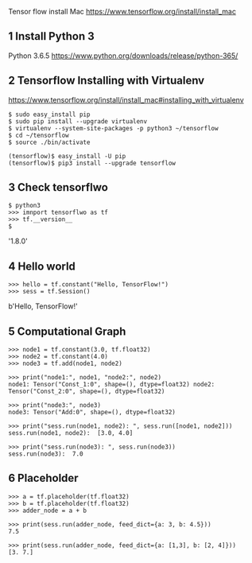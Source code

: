 Tensor flow install Mac
https://www.tensorflow.org/install/install_mac

## 1 Install Python 3
Python 3.6.5 
https://www.python.org/downloads/release/python-365/

## 2 Tensorflow Installing with Virtualenv 
https://www.tensorflow.org/install/install_mac#installing_with_virtualenv

```
$ sudo easy_install pip
$ sudo pip install --upgrade virtualenv 
$ virtualenv --system-site-packages -p python3 ~/tensorflow
$ cd ~/tensorflow
$ source ./bin/activate

(tensorflow)$ easy_install -U pip
(tensorflow)$ pip3 install --upgrade tensorflow

```

## 3 Check tensorflwo 

```
$ python3 
>>> imnport tensorflwo as tf 
>>> tf.__version__
$
```
'1.8.0'

## 4 Hello world 
```
>>> hello = tf.constant("Hello, TensorFlow!")
>>> sess = tf.Session()
```
b'Hello, TensorFlow!'

## 5 Computational Graph 
```
>>> node1 = tf.constant(3.0, tf.float32)
>>> node2 = tf.constant(4.0)
>>> node3 = tf.add(node1, node2)

>>> print("node1:", node1, "node2:", node2)
node1: Tensor("Const_1:0", shape=(), dtype=float32) node2: Tensor("Const_2:0", shape=(), dtype=float32)

>>> print("node3:", node3)
node3: Tensor("Add:0", shape=(), dtype=float32)

>>> print("sess.run(node1, node2): ", sess.run([node1, node2]))
sess.run(node1, node2):  [3.0, 4.0]

>>> print("sess.run(node3): ", sess.run(node3))
sess.run(node3):  7.0

```

## 6 Placeholder
```
>>> a = tf.placeholder(tf.float32)
>>> b = tf.placeholder(tf.float32)
>>> adder_node = a + b

>>> print(sess.run(adder_node, feed_dict={a: 3, b: 4.5}))
7.5

>>> print(sess.run(adder_node, feed_dict={a: [1,3], b: [2, 4]}))
[3. 7.]
```

